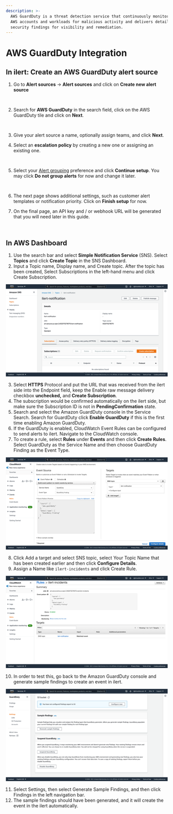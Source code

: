 ```yaml
---
description: >-
  AWS GuardDuty is a threat detection service that continuously monitors your
  AWS accounts and workloads for malicious activity and delivers detailed
  security findings for visibility and remediation.
---
```


# AWS GuardDuty Integration

## In ilert: Create an AWS GuardDuty alert source <a href="#create-alert-source" id="create-alert-source"></a>

1.  Go to **Alert sources** -> **Alert sources** and click on **Create new alert source**

    <figure><img src="https://4017197022-files.gitbook.io/~/files/v0/b/gitbook-x-prod.appspot.com/o/spaces%2F-M76ygPnS4HUcFSX8ulm%2Fuploads%2FjX0cS4q7woTXKajZmc1W%2FScreenshot%202023-08-28%20at%2010.21.10.png?alt=media&#x26;token=8ef3666b-84eb-4b51-abee-f07303313941" alt=""><figcaption></figcaption></figure>
2.  Search for **AWS GuardDuty** in the search field, click on the AWS GuardDuty tile and click on **Next**.

    <figure><img src="https://4017197022-files.gitbook.io/~/files/v0/b/gitbook-x-prod.appspot.com/o/spaces%2F-M76ygPnS4HUcFSX8ulm%2Fuploads%2FlXzQlJpaTFSR49AZk0xA%2FScreenshot%202023-08-28%20at%2010.24.23.png?alt=media&#x26;token=cffeacb4-57b9-47d4-827d-b0f6b1afd914" alt=""><figcaption></figcaption></figure>
3. Give your alert source a name, optionally assign teams, and click **Next**.
4.  Select an **escalation policy** by creating a new one or assigning an existing one.

    <figure><img src="https://4017197022-files.gitbook.io/~/files/v0/b/gitbook-x-prod.appspot.com/o/spaces%2F-M76ygPnS4HUcFSX8ulm%2Fuploads%2FNnuZqONaIhbOf6fn4OkZ%2FScreenshot%202023-08-28%20at%2011.37.47.png?alt=media&#x26;token=8a74f7b5-5bd2-4eea-97fa-1c1dbb041333" alt=""><figcaption></figcaption></figure>
5.  Select your [Alert grouping](https://docs.ilert.com/alerting/alert-sources#alert-grouping) preference and click **Continue setup**. You may click **Do not group alerts** for now and change it later.

    <figure><img src="https://4017197022-files.gitbook.io/~/files/v0/b/gitbook-x-prod.appspot.com/o/spaces%2F-M76ygPnS4HUcFSX8ulm%2Fuploads%2FueugN4JgHn1c90ggFA6u%2FScreenshot%202023-08-28%20at%2011.38.24.png?alt=media&#x26;token=b8009daf-3ca8-4264-a6fa-e42ef7333205" alt=""><figcaption></figcaption></figure>
6. The next page shows additional settings, such as customer alert templates or notification priority. Click on **Finish setup** for now.
7.  On the final page, an API key and / or webhook URL will be generated that you will need later in this guide.​

    <figure><img src="https://4017197022-files.gitbook.io/~/files/v0/b/gitbook-x-prod.appspot.com/o/spaces%2F-M76ygPnS4HUcFSX8ulm%2Fuploads%2Fi3TIOBvNYBQfDtNpmm0A%2FScreenshot%202023-08-28%20at%2011.47.34.png?alt=media&#x26;token=6cae965a-e448-4443-8c20-37cf501c43b2" alt=""><figcaption></figcaption></figure>

## In AWS Dashboard

1. Use the search bar and select **Simple Notification Service** (SNS). Select **Topics** and click **Create Topic** in the SNS Dashboard.
2. Input a Topic name, Display name, and Create topic. After the topic has been created, Select Subscriptions in the left-hand menu and click Create Subscription.

![](../../.gitbook/assets/awsguardduty-snstopic.png)

3. Select **HTTPS** Protocol and put the URL that was received from the ilert side into the Endpoint field, keep the Enable raw message delivery checkbox **unchecked,** and **Create Subscription**.
4. The subscription would be confirmed automatically on the ilert side, but make sure the Subscription ID is not in **PendingConfirmation** state.
5. Search and select the Amazon GuardDuty console in the Service Search. Search for GuardDuty click **Enable GuardDuty** if this is the first time enabling Amazon GuardDuty.
6. If the GuardDuty is enabled, CloudWatch Event Rules can be configured to send alerts to ilert. Navigate to the CloudWatch console.
7. To create a rule, select **Rules** under **Events** and then click **Create Rules**. Select GuardDuty as the Service Name and then choose GuardDuty Finding as the Event Type.

![](<../../.gitbook/assets/awsguardduty-cloudwatchrule (1).png>)

8. Click Add a target and select SNS topic, select Your Topic Name that has been created earlier and then click **Configure Details**.
9. Assign a Name like `ilert-incidents` and click Create Rule.

![](../../.gitbook/assets/awsguardduty-rulemade.png)

10. In order to test this, go back to the Amazon GuardDuty console and generate sample findings to create an event in ilert.

![](../../.gitbook/assets/awsguardduty-generatefindings.png)

11. Select Settings, then select Generate Sample Findings, and then click Findings in the left navigation bar.
12. The sample findings should have been generated, and it will create the event in the ilert automatically.
